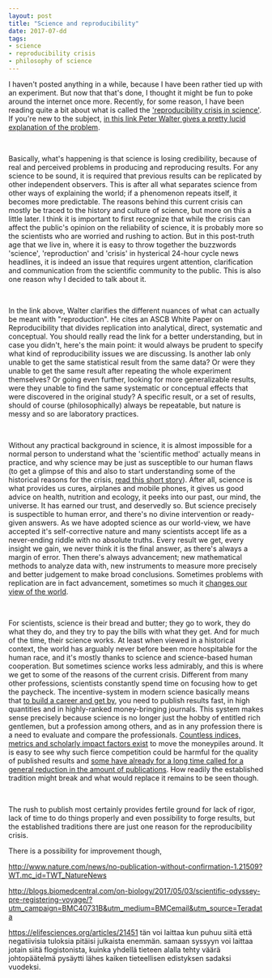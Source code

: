 ```yaml
---
layout: post
title: "Science and reproducibility"
date: 2017-07-dd
tags: 
- science
- reproducibility crisis
- philosophy of science
---
```


<p>I haven't posted anything in a while, because I have been rather tied up with an experiment. But now that that's done, I thought
it might be fun to poke around the internet once more. Recently, for some reason, I have been reading quite a bit about what is called the
<a href ="http://sciencenordic.com/basic-research-crisis-many-results-cannot-be-replicated">'reproducibility crisis in science'</a>. If you're new to the subject, <a href="http://www.ascb.org/newsletter/2016-marchapril-newsletter/on-reproducibility-and-clocks/">in this link Peter Walter gives a pretty lucid explanation of the problem</a>.</p>
<br>
<p>Basically, what's happening is that science is losing credibility, because of real and perceived problems in producing and reproducing results. For any science to be sound, it is required that previous results can be replicated by other independent observers. This is after all what separates science from other ways of explaining the world; if a phenomenon repeats itself, it becomes more predictable. The reasons behind this current crisis can mostly be traced to the history and culture of science, but more on this a little later. I think it is important to first recognize that while the crisis can affect the public's opinion on the reliability of science, it is probably more so the scientists who are worried and rushing to action. But in this post-truth age that we live in, where it is easy to throw together the buzzwords 'science', 'reproduction' and 'crisis' in hysterical 24-hour cycle news headlines, it is indeed an issue that requires urgent attention, clarification and communication from the scientific community to the public. This is also one reason why I decided to talk about it.</p>
<br>
<p>In the link above, Walter clarifies the different nuances of what can actually be meant with "reproduction". He cites an ASCB White Paper on Reproducibility that divides replication into analytical, direct, systematic and conceptual. You should really read the link for a better understanding, but in case you didn't, here's the main point: it would always be prudent to specify what kind of reproducibility issues we are discussing. Is another lab only unable to get the same statistical result from the same data? Or were they unable to get the same result after repeating the whole experiment themselves? Or going even further, looking for more generalizable results, were they unable to find the same systematic or conceptual effects that were discovered in the original study? A specific result, or a set of results, should of course (philosophically) always be repeatable, but nature is messy and so are laboratory practices.</p>
<br>
<p>Without any practical background in science, it is almost impossible for a normal person to understand what the 'scientific method' actually means in practice, and why science may be just as susceptible to our human flaws (to get a glimpse of this and also to start understanding some of the historical reasons for the crisis, <a href="http://blogs.biomedcentral.com/on-biology/2017/02/22/science-journey-search-destination/?utm_campaign=BMC40646B&utm_medium=BMCemail&utm_source=Teradata">read this short story</a>). After all, science is what provides us cures, airplanes and mobile phones, it gives us good advice on health, nutrition and ecology, it peeks into our past, our mind, the universe. It has earned our trust, and deservedly so. But science precisely is suspectible to human error, and there's no divine intervention or ready-given answers. As we have adopted science as our world-view, we have accepted it's self-corrective nature and many scientists accept life as a never-ending riddle with no absolute truths. Every result we get, every insight we gain, we never think it is the final answer, as there's always a margin of error. Then there's always advancement; new mathematical methods to analyze data with, new instruments to measure more precisely and better judgement to make broad conclusions. Sometimes problems with replication are in fact advancement, sometimes so much it <a href="https://en.wikipedia.org/wiki/Paradigm_shift">changes our view of the world</a>.</p>
<br>
<p>For scientists, science is their bread and butter; they go to work, they do what they do, and they try to pay the bills with what they get. And for much of the time, their science works. At least when viewed in a historical context, the world has arguably never before been more hospitable for the human race, and it's mostly thanks to science and science-based human cooperation. But sometimes science works less admirably, and this is where we get to some of the reasons of the current crisis. Different from many other professions, scientists constantly spend time on focusing how to get the paycheck. The incentive-system in modern science basically means that <a href="http://www.nature.com/news/young-talented-and-fed-up-scientists-tell-their-stories-1.20872">to build a career and get by</a>, you need to publish results fast, in high quantities and in highly-ranked money-bringing journals. This system makes sense precisely because science is no longer just the hobby of entitled rich gentlemen, but a profession among others, and as in any profession there is a need to evaluate and compare the professionals. <a href="https://en.wikipedia.org/wiki/Citation_impact">Countless indices, metrics and scholarly impact factors exist</a> to move the moneypiles around. It is easy to see why such fierce competition could be harmful for the quality of published results and <a href="http://www.nature.com/news/the-pressure-to-publish-pushes-down-quality-1.19887">some have already for a long time called for a general reduction in the amount of publications</a>. How readily the established tradition might break and what would replace it remains to be seen though.</p>
<br>
<p>The rush to publish most certainly provides fertile ground for lack of rigor, lack of time to do things properly and even possibility to forge results, but the established traditions there are just one reason for the reproducibility crisis. </p>

<p>There is a possibility for improvement though, 

http://www.nature.com/news/no-publication-without-confirmation-1.21509?WT.mc_id=TWT_NatureNews

http://blogs.biomedcentral.com/on-biology/2017/05/03/scientific-odyssey-pre-registering-voyage/?utm_campaign=BMC40731B&utm_medium=BMCemail&utm_source=Teradata

https://elifesciences.org/articles/21451  tän voi laittaa kun puhuu siitä että negatiivisia tuloksia pitäisi julkaista enemmän. samaan syssyyn voi laittaa jotain siitä flogistonista, kuinka yhdellä tieteen alalla tehty väärä johtopäätelmä pysäytti lähes kaiken tieteellisen edistyksen sadaksi vuodeksi.
</p>
